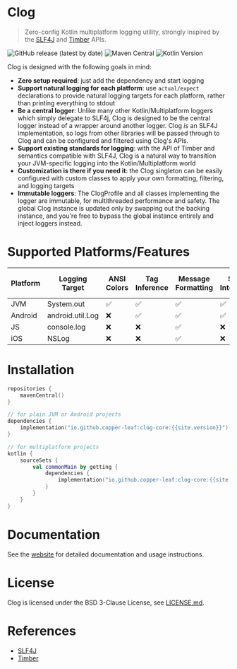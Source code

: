 # Clog

> Zero-config Kotlin multiplatform logging utility, strongly inspired by the [SLF4J](http://www.slf4j.org/) and 
> [Timber](https://github.com/JakeWharton/timber) APIs.

![GitHub release (latest by date)](https://img.shields.io/github/v/release/copper-leaf/clog)
![Maven Central](https://img.shields.io/maven-central/v/io.github.copper-leaf/clog-core)
![Kotlin Version](https://img.shields.io/badge/Kotlin-1.4.32-orange)

Clog is designed with the following goals in mind:

- **Zero setup required**: just add the dependency and start logging
- **Support natural logging for each platform**: use `actual/expect` declarations to provide natural logging targets for 
    each platform, rather than printing everything to stdout
- **Be a central logger**: Unlike many other Kotlin/Multiplatform loggers which simply delegate to SLF4j, Clog is designed
    to be the central logger instead of a wrapper around another logger. Clog _is_ an SLF4J implementation, so logs from 
    other libraries will be passed through to Clog and can be configured and filtered using Clog's APIs.
- **Support existing standards for logging**: with the API of Timber and semantics compatible with SLF4J, Clog is a 
    natural way to transition your JVM-specific logging into the Kotlin/Multiplatform world
- **Customization is there if you need it**: the Clog singleton can be easily configured with custom classes to apply 
    your own formatting, filtering, and logging targets
- **Immutable loggers**: The ClogProfile and all classes implementing the logger are immutable, for multithreaded 
    performance and safety. The global Clog instance is updated only by swapping out the backing instance, and you're 
    free to bypass the global instance entirely and inject loggers instead.

# Supported Platforms/Features

| Platform | Logging Target   | ANSI Colors | Tag Inference | Message Formatting | SLF4J Integration | SLF4J MDC Support |
| -------- | ---------------- | ----------- | ------------- | ------------------ | ----------------- | ----------------- |
| JVM      | System.out       | ✅          | ✅             | ✅                 | ✅                | ✅                 |
| Android  | android.util.Log | ❌          | ✅             | ✅                 | ✅                | ❌                 |
| JS       | console.log      | ❌          | ❌             | ✅                 | ❌                | ❌                 |
| iOS      | NSLog            | ❌          | ❌             | ✅                 | ❌                | ❌                 |

# Installation

```kotlin
repositories {
    mavenCentral()
}

// for plain JVM or Android projects
dependencies {
    implementation("io.github.copper-leaf:clog-core:{{site.version}}")
}

// for multiplatform projects
kotlin {
    sourceSets {
        val commonMain by getting {
            dependencies {
                implementation("io.github.copper-leaf:clog-core:{{site.version}}")
            }
        }
    }
}
```

# Documentation

See the [website](https://copper-leaf.github.io/clog/) for detailed documentation and usage instructions.

# License

Clog is licensed under the BSD 3-Clause License, see [LICENSE.md](https://github.com/copper-leaf/clog/tree/master/LICENSE.md).

# References

- [SLF4J](http://www.slf4j.org/)
- [Timber](https://github.com/JakeWharton/timber)
